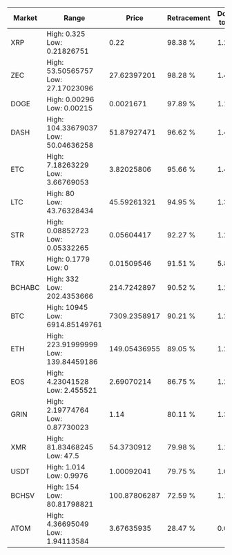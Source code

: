 | Market | Range | Price| Retracement | Doubles to 50% |
| --- | --- | --- | --- | --- |
| XRP | High: 0.325<br />Low: 0.21826751 | 0.22 | 98.38 % | 1.23 |
| ZEC | High: 53.50565757<br />Low: 27.17023096 | 27.62397201 | 98.28 % | 1.46 |
| DOGE | High: 0.00296<br />Low: 0.00215 | 0.0021671 | 97.89 % | 1.18 |
| DASH | High: 104.33679037<br />Low: 50.04636258 | 51.87927471 | 96.62 % | 1.49 |
| ETC | High: 7.18263229<br />Low: 3.66769053 | 3.82025806 | 95.66 % | 1.42 |
| LTC | High: 80<br />Low: 43.76328434 | 45.59261321 | 94.95 % | 1.36 |
| STR | High: 0.08852723<br />Low: 0.05332265 | 0.05604417 | 92.27 % | 1.27 |
| TRX | High: 0.1779<br />Low: 0 | 0.01509546 | 91.51 % | 5.89 |
| BCHABC | High: 332<br />Low: 202.4353666 | 214.7242897 | 90.52 % | 1.24 |
| BTC | High: 10945<br />Low: 6914.85149761 | 7309.2358917 | 90.21 % | 1.22 |
| ETH | High: 223.91999999<br />Low: 139.84459186 | 149.05436955 | 89.05 % | 1.22 |
| EOS | High: 4.23041528<br />Low: 2.455521 | 2.69070214 | 86.75 % | 1.24 |
| GRIN | High: 2.19774764<br />Low: 0.87730023 | 1.14 | 80.11 % | 1.35 |
| XMR | High: 81.83468245<br />Low: 47.5 | 54.3730912 | 79.98 % | 1.19 |
| USDT | High: 1.014<br />Low: 0.9976 | 1.00092041 | 79.75 % | 1.00 |
| BCHSV | High: 154<br />Low: 80.81798821 | 100.87806287 | 72.59 % | 1.16 |
| ATOM | High: 4.36695049<br />Low: 1.94113584 | 3.67635935 | 28.47 % | 0.00 |
